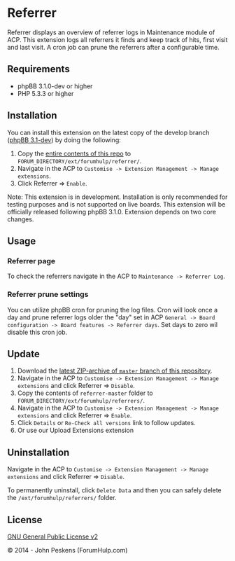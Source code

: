 Referrer
===========

Referrer displays an overview of referrer logs in Maintenance module of ACP. This extension logs all referrers it finds and keep track of hits, first visit and last visit. A cron job can prune the referrers after a configurable time.

## Requirements
* phpBB 3.1.0-dev or higher
* PHP 5.3.3 or higher

## Installation
You can install this extension on the latest copy of the develop branch ([phpBB 3.1-dev](https://github.com/phpbb/phpbb3)) by doing the following:

1. Copy the [entire contents of this repo](https://github.com/ForumHulp/referrers/archive/master.zip) to `FORUM_DIRECTORY/ext/forumhulp/referrer/`.
2. Navigate in the ACP to `Customise -> Extension Management -> Manage extensions`.
3. Click Referrer => `Enable`.

Note: This extension is in development. Installation is only recommended for testing purposes and is not supported on live boards. This extension will be officially released following phpBB 3.1.0. Extension depends on two core changes.

## Usage
### Referrer page
To check the referrers navigate in the ACP to `Maintenance -> Referrer Log`.

### Referrer prune settings
You can utilize phpBB cron for pruning the log files. Cron will look once a day and prune referrer logs older the "day" set in ACP `General -> Board configuration -> Board features -> Referrer days`. Set days to zero wil disable this cron job.

## Update
1. Download the [latest ZIP-archive of `master` branch of this repository](https://github.com/ForumHulp/referrers/archive/master.zip).
2. Navigate in the ACP to `Customise -> Extension Management -> Manage extensions` and click Referrer => `Disable`.
3. Copy the contents of `referrer-master` folder to `FORUM_DIRECTORY/ext/forumhulp/referrers/`.
4. Navigate in the ACP to `Customise -> Extension Management -> Manage extensions` and click Referrer => `Enable`.
5. Click `Details` or `Re-Check all versions` link to follow updates.
6. Or use our Upload Extensions extension

## Uninstallation
Navigate in the ACP to `Customise -> Extension Management -> Manage extensions` and click Referrer => `Disable`.

To permanently uninstall, click `Delete Data` and then you can safely delete the `/ext/forumhulp/referrers/` folder.

## License
[GNU General Public License v2](http://opensource.org/licenses/GPL-2.0)

© 2014 - John Peskens (ForumHulp.com)
